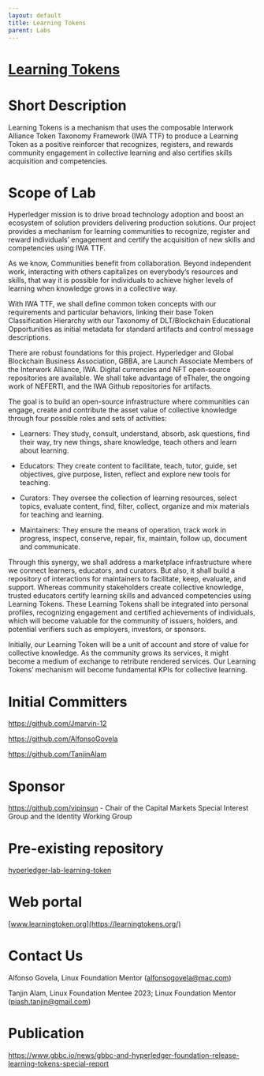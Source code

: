 ```yaml
---
layout: default
title: Learning Tokens
parent: Labs
---
```


# [Learning Tokens](https://github.com/hyperledger-labs/learning-tokens)

# Short Description
Learning Tokens is a mechanism that uses the composable Interwork Alliance Token Taxonomy Framework (IWA TTF) to produce a Learning Token as a positive reinforcer that recognizes, registers, and rewards community engagement in collective learning and also certifies skills acquisition and competencies. 

# Scope of Lab
Hyperledger mission is to drive broad technology adoption and boost an ecosystem of solution providers delivering production solutions. Our project provides a mechanism for learning communities to recognize, register and reward individuals’ engagement and certify the acquisition of new skills and competencies using IWA TTF.

As we know, Communities benefit from collaboration. Beyond independent work, interacting with others capitalizes on everybody’s resources and skills, that way it is possible for individuals to achieve higher levels of learning when knowledge grows in a collective way. 

With IWA TTF, we shall define common token concepts with our requirements and particular behaviors, linking their base Token Classification Hierarchy with our Taxonomy of DLT/Blockchain Educational Opportunities as initial metadata for standard artifacts and control message descriptions.

There are robust foundations for this project. Hyperledger and Global Blockchain Business Association, GBBA, are Launch Associate Members of the Interwork Alliance, IWA. Digital currencies and NFT open-source repositories are available. We shall take advantage of eThaler, the ongoing work of NEFERTI, and the IWA Github repositories for artifacts.

The goal is to build an open-source infrastructure where communities can engage, create and contribute the asset value of collective knowledge through four possible roles and sets of activities:

- Learners:
  They study, consult, understand, absorb, ask questions, find their way, try new things, share knowledge, teach others and learn about learning.
  
- Educators:
  They create content to facilitate, teach, tutor, guide, set objectives, give purpose, listen, reflect and explore new tools for teaching.
  
- Curators:
  They oversee the collection of learning resources, select topics, evaluate content, find, filter, collect, organize and mix materials for teaching and learning.
  
- Maintainers:
  They ensure the means of operation, track work in progress, inspect, conserve, repair, fix, maintain, follow up, document and communicate.

Through this synergy, we shall address a marketplace infrastructure where we connect learners, educators, and curators. But also, it shall build a repository of interactions for maintainers to facilitate, keep, evaluate, and support.
Whereas community stakeholders create collective knowledge, trusted educators certify learning skills and advanced competencies using Learning Tokens. These Learning Tokens shall be integrated into personal profiles, recognizing engagement and certified achievements of individuals, which will become valuable for the community of issuers, holders, and potential verifiers such as employers, investors, or sponsors.

Initially, our Learning Token will be a unit of account and store of value for collective knowledge. As the community grows its services, it might become a medium of exchange to retribute rendered services.
Our Learning Tokens’ mechanism will become fundamental KPIs for collective learning.

# Initial Committers
https://github.com/Jmarvin-12

https://github.com/AlfonsoGovela

https://github.com/TanjinAlam

# Sponsor
https://github.com/vipinsun - Chair of the Capital Markets Special Interest Group and the Identity Working Group

# Pre-existing repository
[hyperledger-lab-learning-token](https://github.com/hyperledger-labs/learning-tokens)


# Web portal 
[www.learningtoken.org](https://learningtokens.org/)


# Contact Us 

Alfonso Govela, Linux Foundation Mentor (alfonsogovela@mac.com)

Tanjin Alam, Linux Foundation Mentee 2023; Linux Foundation
Mentor (piash.tanjin@gmail.com)

# Publication

https://www.gbbc.io/news/gbbc-and-hyperledger-foundation-release-learning-tokens-special-report


